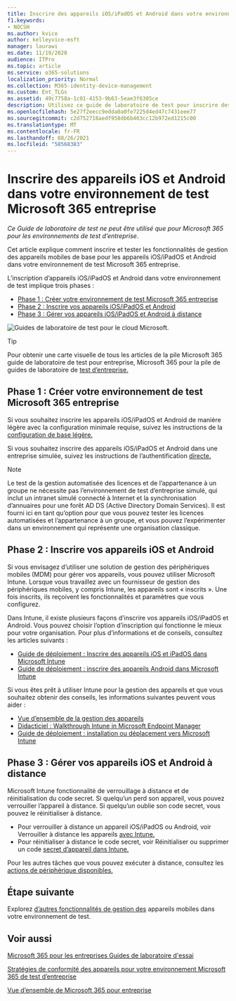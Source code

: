 ```yaml
---
title: Inscrire des appareils iOS/iPadOS et Android dans votre environnement de test Microsoft 365 entreprise
f1.keywords:
- NOCSH
ms.author: kvice
author: kelleyvice-msft
manager: laurawi
ms.date: 11/19/2020
audience: ITPro
ms.topic: article
ms.service: o365-solutions
localization_priority: Normal
ms.collection: M365-identity-device-management
ms.custom: Ent_TLGs
ms.assetid: 49c7758a-1c01-4153-9b63-5eae3f6305ce
description: Utilisez ce guide de laboratoire de test pour inscrire des appareils dans Microsoft 365 environnement de test et les gérer à distance.
ms.openlocfilehash: 5e27f2eecc9edda0a0fe7225d4ed47c7431eee77
ms.sourcegitcommit: c2d752718aedf958db6b403cc12b972ed1215c00
ms.translationtype: MT
ms.contentlocale: fr-FR
ms.lasthandoff: 08/26/2021
ms.locfileid: "58568383"
---
```

# <a name="enroll-ios-and-android-devices-in-your-microsoft-365-for-enterprise-test-environment"></a>Inscrire des appareils iOS et Android dans votre environnement de test Microsoft 365 entreprise

*Ce Guide de laboratoire de test ne peut être utilisé que pour Microsoft 365 pour les environnements de test d’entreprise.*

Cet article explique comment inscrire et tester les fonctionnalités de gestion des appareils mobiles de base pour les appareils iOS/iPadOS et Android dans votre environnement de test Microsoft 365 entreprise.

L’inscription d’appareils iOS/iPadOS et Android dans votre environnement de test implique trois phases :
- [Phase 1 : Créer votre environnement de test Microsoft 365 entreprise](#phase-1-build-out-your-microsoft-365-for-enterprise-test-environment)
- [Phase 2 : Inscrire vos appareils iOS/iPadOS et Android](#phase-2-enroll-your-ios-and-android-devices)
- [Phase 3 : Gérer vos appareils iOS/iPadOS et Android à distance](#phase-3-manage-your-ios-and-android-devices-remotely)

![Guides de laboratoire de test pour le cloud Microsoft.](../media/m365-enterprise-test-lab-guides/cloud-tlg-icon.png)
  
> [!TIP]
> Pour obtenir une carte visuelle de tous les articles de la pile Microsoft 365 guide de laboratoire de test pour entreprise, Microsoft 365 pour la pile de guides de laboratoire de [test d’entreprise.](../downloads/Microsoft365EnterpriseTLGStack.pdf)

## <a name="phase-1-build-out-your-microsoft-365-for-enterprise-test-environment"></a>Phase 1 : Créer votre environnement de test Microsoft 365 entreprise

Si vous souhaitez inscrire les appareils iOS/iPadOS et Android de manière légère avec la configuration minimale requise, suivez les instructions de la [configuration de base légère.](lightweight-base-configuration-microsoft-365-enterprise.md)
  
Si vous souhaitez inscrire des appareils iOS/iPadOS et Android dans une entreprise simulée, suivez les instructions de l’authentification [directe.](pass-through-auth-m365-ent-test-environment.md)
  
> [!NOTE]
> Le test de la gestion automatisée des licences et de l’appartenance à un groupe ne nécessite pas l’environnement de test d’entreprise simulé, qui inclut un intranet simulé connecté à Internet et la synchronisation d’annuaires pour une forêt AD DS (Active Directory Domain Services). Il est fourni ici en tant qu’option pour que vous pouvez tester les licences automatisées et l’appartenance à un groupe, et vous pouvez l’expérimenter dans un environnement qui représente une organisation classique.

## <a name="phase-2-enroll-your-ios-and-android-devices"></a>Phase 2 : Inscrire vos appareils iOS et Android

Si vous envisagez d’utiliser une solution de gestion des périphériques mobiles (MDM) pour gérer vos appareils, vous pouvez utiliser Microsoft Intune. Lorsque vous travaillez avec un fournisseur de gestion des périphériques mobiles, y compris Intune, les appareils sont « inscrits ». Une fois inscrits, ils reçoivent les fonctionnalités et paramètres que vous configurez. 

Dans Intune, il existe plusieurs façons d’inscrire vos appareils iOS/iPadOS et Android. Vous pouvez choisir l’option d’inscription qui fonctionne le mieux pour votre organisation. Pour plus d’informations et de conseils, consultez les articles suivants :

- [Guide de déploiement : Inscrire des appareils iOS et iPadOS dans Microsoft Intune](/mem/intune/fundamentals/deployment-guide-enrollment-ios-ipados)
- [Guide de déploiement : inscrire des appareils Android dans Microsoft Intune](/mem/intune/fundamentals/deployment-guide-enrollment-android)

Si vous êtes prêt à utiliser Intune pour la gestion des appareils et que vous souhaitez obtenir des conseils, les informations suivantes peuvent vous aider :

- [Vue d’ensemble de la gestion des appareils](/mem/intune/fundamentals/what-is-device-management)
- [Didacticiel : Walkthrough Intune in Microsoft Endpoint Manager](/mem/intune/fundamentals/tutorial-walkthrough-endpoint-manager)
- [Guide de déploiement : installation ou déplacement vers Microsoft Intune](/mem/intune/fundamentals/deployment-guide-intune-setup)

## <a name="phase-3-manage-your-ios-and-android-devices-remotely"></a>Phase 3 : Gérer vos appareils iOS et Android à distance

Microsoft Intune fonctionnalité de verrouillage à distance et de réinitialisation du code secret. Si quelqu’un perd son appareil, vous pouvez verrouiller l’appareil à distance. Si quelqu’un oublie son code secret, vous pouvez le réinitialiser à distance.

- Pour verrouiller à distance un appareil iOS/iPadOS ou Android, voir Verrouiller à distance les appareils [avec Intune.](/mem/intune/remote-actions/device-remote-lock)
- Pour réinitialiser à distance le code secret, voir Réinitialiser ou supprimer un code [secret d’appareil dans Intune.](/mem/intune/remote-actions/device-passcode-reset)

Pour les autres tâches que vous pouvez exécuter à distance, consultez les [actions de périphérique disponibles.](/mem/intune/remote-actions/device-management#available-device-actions)
    
## <a name="next-step"></a>Étape suivante

Explorez [d’autres fonctionnalités de gestion des](m365-enterprise-test-lab-guides.md#mobile-device-management) appareils mobiles dans votre environnement de test.

## <a name="see-also"></a>Voir aussi

[Microsoft 365 pour les entreprises Guides de laboratoire d'essai](m365-enterprise-test-lab-guides.md)
  
[Stratégies de conformité des appareils pour votre environnement Microsoft 365 de test d’entreprise](mam-policies-for-your-microsoft-365-enterprise-dev-test-environment.md)
  
[Vue d’ensemble de Microsoft 365 pour entreprise](microsoft-365-overview.md)
